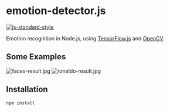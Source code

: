 # emotion-detector.js
[![js-standard-style](https://img.shields.io/badge/code%20style-standard-brightgreen.svg)](http://standardjs.com/)

Emotion recognition in Node.js, using [TensorFlow.js](https://js.tensorflow.org/) and [OpenCV](https://github.com/justadudewhohacks/opencv4nodejs).

## Some Examples

![faces-result.jpg](http://dn-cnode.qbox.me/FtE1eFwzKZJI8OhkvgIMD5eHaERx)
![ronaldo-result.jpg](http://dn-cnode.qbox.me/FhndmCXXRbDPQg6z_ONA-P6zta0E)

## Installation

```sh
npm install
```

